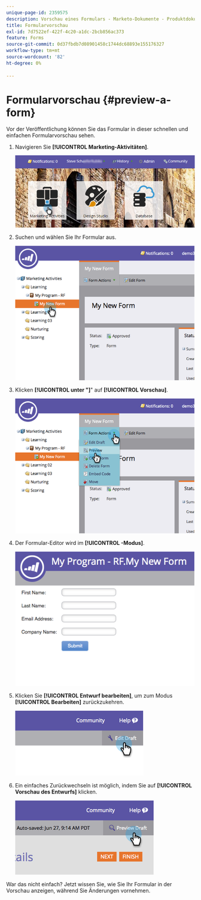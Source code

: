 ```yaml
---
unique-page-id: 2359575
description: Vorschau eines Formulars - Marketo-Dokumente - Produktdokumentation
title: Formularvorschau
exl-id: 7d7522ef-422f-4c20-a1dc-2bcb856ac373
feature: Forms
source-git-commit: 0d37fbdb7d08901458c1744dc68893e155176327
workflow-type: tm+mt
source-wordcount: '82'
ht-degree: 0%

---
```


# Formularvorschau {#preview-a-form}

Vor der Veröffentlichung können Sie das Formular in dieser schnellen und einfachen Formularvorschau sehen.

1. Navigieren Sie **[!UICONTROL Marketing-Aktivitäten]**.

   ![](assets/login-marketing-activities-6.png)

1. Suchen und wählen Sie Ihr Formular aus.

   ![](assets/image2014-9-15-17-3a45-3a51.png)

1. Klicken **[!UICONTROL unter &quot;]**&quot; auf **[!UICONTROL Vorschau]**.

   ![](assets/image2014-9-15-17-3a46-3a9.png)

1. Der Formular-Editor wird im **[!UICONTROL -Modus]**.

   ![](assets/image2014-9-15-17-3a46-3a17.png)

1. Klicken Sie **[!UICONTROL Entwurf bearbeiten]**, um zum Modus **[!UICONTROL Bearbeiten]** zurückzukehren.

   ![](assets/image2014-9-15-17-3a46-3a37.png)

1. Ein einfaches Zurückwechseln ist möglich, indem Sie auf **[!UICONTROL Vorschau des Entwurfs]** klicken.

   ![](assets/image2014-9-15-17-3a46-3a45.png)

War das nicht einfach? Jetzt wissen Sie, wie Sie Ihr Formular in der Vorschau anzeigen, während Sie Änderungen vornehmen.
